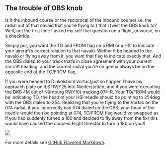 ## The trouble of OBS knob

Is it the inbound course or the reciprocal of the inbound course( i.e. the radial out of that navaid that you’re flying to ) that I twist the OBS knob to? Well, not the first time I asked my self that question on a flight, or worse, on a checkride..

Simply put, you want the TO and FROM flag on a RMI or a HSI to indicate your aircraft’s correct relation to that navaid. Wether it be headed to the navaid or flying away from it, you want that flag to indicate exactly that. And the OBS dialed to your track that’s in close agreement with your current aircraft heading, and the current radial you’re on gonna always be on the opposite end of the TO/FROM flag.

If you were headed to Dinkelsbuhl Vortac(just so happen I have my approach plate on ILS RWY25 into Niederstetten, and if you were executing the DKB 4M out of Nürnburg RWY10) tracking 074-R. Your TO/FROM would be indicating TO, the head of your HSI needle should be pointing to 254deg with the OBS dialed to 254. Realizing that you’re flying to the Vortac on the 074 radial, if you incorrectly had 074 dialed on the OBS, your head of the needle would then be pointing at 074, TO/FROM flag would’ve swapped as if you had suddenly turned a 180 and decided to fly away from the fix( this would have caused the coupled Flight Director to turn a 180 on you!)

<img src="images/Bad Windsheim.jpg?raw=true"/>

For more details see [GitHub Flavored Markdown](https://guides.github.com/features/mastering-markdown/).
